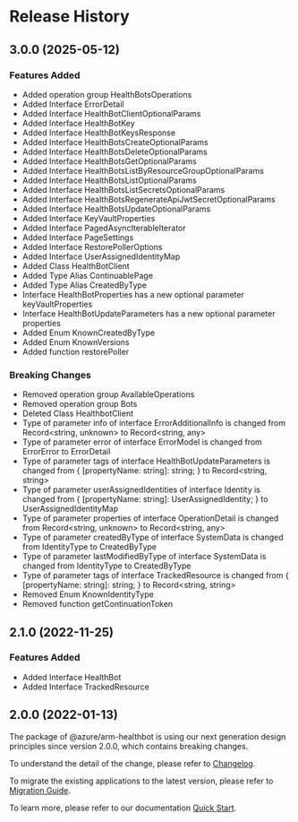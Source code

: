 # Release History
    
## 3.0.0 (2025-05-12)
    
### Features Added

  - Added operation group HealthBotsOperations
  - Added Interface ErrorDetail
  - Added Interface HealthBotClientOptionalParams
  - Added Interface HealthBotKey
  - Added Interface HealthBotKeysResponse
  - Added Interface HealthBotsCreateOptionalParams
  - Added Interface HealthBotsDeleteOptionalParams
  - Added Interface HealthBotsGetOptionalParams
  - Added Interface HealthBotsListByResourceGroupOptionalParams
  - Added Interface HealthBotsListOptionalParams
  - Added Interface HealthBotsListSecretsOptionalParams
  - Added Interface HealthBotsRegenerateApiJwtSecretOptionalParams
  - Added Interface HealthBotsUpdateOptionalParams
  - Added Interface KeyVaultProperties
  - Added Interface PagedAsyncIterableIterator
  - Added Interface PageSettings
  - Added Interface RestorePollerOptions
  - Added Interface UserAssignedIdentityMap
  - Added Class HealthBotClient
  - Added Type Alias ContinuablePage
  - Added Type Alias CreatedByType
  - Interface HealthBotProperties has a new optional parameter keyVaultProperties
  - Interface HealthBotUpdateParameters has a new optional parameter properties
  - Added Enum KnownCreatedByType
  - Added Enum KnownVersions
  - Added function restorePoller

### Breaking Changes

  - Removed operation group AvailableOperations
  - Removed operation group Bots
  - Deleted Class HealthbotClient
  - Type of parameter info of interface ErrorAdditionalInfo is changed from Record<string, unknown> to Record<string, any>
  - Type of parameter error of interface ErrorModel is changed from ErrorError to ErrorDetail
  - Type of parameter tags of interface HealthBotUpdateParameters is changed from {
        [propertyName: string]: string;
    } to Record<string, string>
  - Type of parameter userAssignedIdentities of interface Identity is changed from {
        [propertyName: string]: UserAssignedIdentity;
    } to UserAssignedIdentityMap
  - Type of parameter properties of interface OperationDetail is changed from Record<string, unknown> to Record<string, any>
  - Type of parameter createdByType of interface SystemData is changed from IdentityType to CreatedByType
  - Type of parameter lastModifiedByType of interface SystemData is changed from IdentityType to CreatedByType
  - Type of parameter tags of interface TrackedResource is changed from {
        [propertyName: string]: string;
    } to Record<string, string>
  - Removed Enum KnownIdentityType
  - Removed function getContinuationToken
    
    
## 2.1.0 (2022-11-25)
    
### Features Added

  - Added Interface HealthBot
  - Added Interface TrackedResource
    
    
## 2.0.0 (2022-01-13)

The package of @azure/arm-healthbot is using our next generation design principles since version 2.0.0, which contains breaking changes.

To understand the detail of the change, please refer to [Changelog](https://aka.ms/js-track2-changelog).

To migrate the existing applications to the latest version, please refer to [Migration Guide](https://aka.ms/js-track2-migration-guide).

To learn more, please refer to our documentation [Quick Start](https://aka.ms/azsdk/js/mgmt/quickstart).

